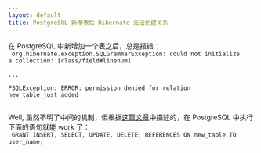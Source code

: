 ```yaml
---
layout: default
title: PostgreSQL 新增表后 Hibernate 无法创建关系
---
```

在 PostgreSQL 中新增加一个表之后，总是报错：  
<code>
org.hibernate.exception.SQLGrammarException: could not initialize a collection: [class/field#linenum]  
...  
PSQLException: ERROR: permission denied for relation new_table_just_added  
</code>
  
Well, 虽然不明了中间的机制，但根据[这篇文章](http://www.wwco.com/~wls/blog/2008/07/05/hibernate-schema-update-problems/)中描述的，在 PostgreSQL 中执行下面的语句就能 work 了：  
<code>
GRANT INSERT, SELECT, UPDATE, DELETE, REFERENCES ON new_table TO user_name;  
</code>
